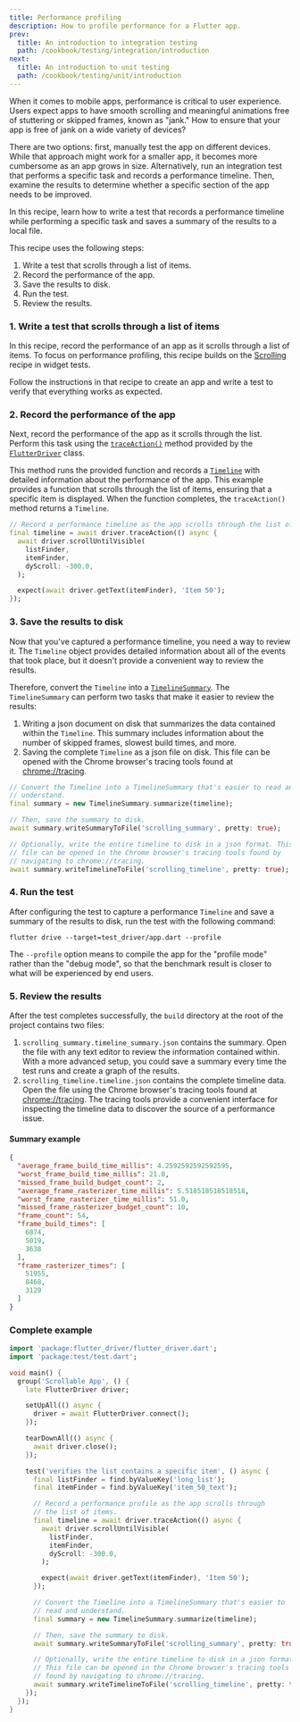 ```yaml
---
title: Performance profiling
description: How to profile performance for a Flutter app.
prev:
  title: An introduction to integration testing
  path: /cookbook/testing/integration/introduction
next:
  title: An introduction to unit testing
  path: /cookbook/testing/unit/introduction
---
```


When it comes to mobile apps, performance is critical to user experience.
Users expect apps to have smooth scrolling and meaningful animations free of
stuttering or skipped frames, known as "jank." How to ensure that your app
is free of jank on a wide variety of devices?

There are two options: first, manually test the app on different devices.
While that approach might work for a smaller app, it becomes more
cumbersome as an app grows in size. Alternatively, run an integration
test that performs a specific task and records a performance timeline.
Then, examine the results to determine whether a specific section of
the app needs to be improved.

In this recipe, learn how to write a test that records a performance
timeline while performing a specific task and saves a summary of the
results to a local file.

This recipe uses the following steps:

  1. Write a test that scrolls through a list of items.
  2. Record the performance of the app.
  3. Save the results to disk.
  4. Run the test.
  5. Review the results.

### 1. Write a test that scrolls through a list of items

In this recipe, record the performance of an app as it scrolls through a
list of items. To focus on performance profiling, this recipe builds
on the [Scrolling][] recipe in widget tests.

Follow the instructions in that recipe to create an app and write a test to
verify that everything works as expected.

### 2. Record the performance of the app

Next, record the performance of the app as it scrolls through the
list. Perform this task using the [`traceAction()`][]
method provided by the [`FlutterDriver`][] class.

This method runs the provided function and records a [`Timeline`][]
with detailed information about the performance of the app. This example
provides a function that scrolls through the list of items,
ensuring that a specific item is displayed. When the function completes,
the `traceAction()` method returns a `Timeline`.

<!-- skip -->
```dart
// Record a performance timeline as the app scrolls through the list of items.
final timeline = await driver.traceAction(() async {
  await driver.scrollUntilVisible(
    listFinder,
    itemFinder,
    dyScroll: -300.0,
  );

  expect(await driver.getText(itemFinder), 'Item 50');
});
```

### 3. Save the results to disk

Now that you've captured a performance timeline, you need a way to review it.
The `Timeline` object provides detailed information about all of the events
that took place, but it doesn't provide a convenient way to review the results.

Therefore, convert the `Timeline` into a [`TimelineSummary`][].
The `TimelineSummary` can perform two tasks that make it easier
to review the results:

  1. Writing a json document on disk that summarizes the data contained
     within the `Timeline`. This summary includes information about the
     number of skipped frames, slowest build times, and more.
  2. Saving the complete `Timeline` as a json file on disk.
     This file can be opened with the Chrome browser's
     tracing tools found at [chrome://tracing][].

<!-- skip -->
```dart
// Convert the Timeline into a TimelineSummary that's easier to read and
// understand.
final summary = new TimelineSummary.summarize(timeline);

// Then, save the summary to disk.
await summary.writeSummaryToFile('scrolling_summary', pretty: true);

// Optionally, write the entire timeline to disk in a json format. This
// file can be opened in the Chrome browser's tracing tools found by
// navigating to chrome://tracing.
await summary.writeTimelineToFile('scrolling_timeline', pretty: true);
```

### 4. Run the test

After configuring the test to capture a performance `Timeline` and save a
summary of the results to disk, run the test with the following command:

```
flutter drive --target=test_driver/app.dart --profile
```

The `--profile` option means to compile the app for the "profile mode" 
rather than the "debug mode", so that the benchmark result is closer to 
what will be experienced by end users. 

### 5. Review the results

After the test completes successfully, the `build` directory at the root of
the project contains two files:

  1. `scrolling_summary.timeline_summary.json` contains the summary. Open
     the file with any text editor to review the information contained
     within.  With a more advanced setup, you could save a summary every
     time the test runs and create a graph of the results.
  2. `scrolling_timeline.timeline.json` contains the complete timeline data.
     Open the file using the Chrome browser's tracing tools found at
     [chrome://tracing][]. The tracing tools provide a
     convenient interface for inspecting the timeline data to discover
     the source of a performance issue.

#### Summary example

```json
{
  "average_frame_build_time_millis": 4.2592592592592595,
  "worst_frame_build_time_millis": 21.0,
  "missed_frame_build_budget_count": 2,
  "average_frame_rasterizer_time_millis": 5.518518518518518,
  "worst_frame_rasterizer_time_millis": 51.0,
  "missed_frame_rasterizer_budget_count": 10,
  "frame_count": 54,
  "frame_build_times": [
    6874,
    5019,
    3638
  ],
  "frame_rasterizer_times": [
    51955,
    8468,
    3129
  ]
}
```

### Complete example

<!-- skip -->
```dart
import 'package:flutter_driver/flutter_driver.dart';
import 'package:test/test.dart';

void main() {
  group('Scrollable App', () {
    late FlutterDriver driver;

    setUpAll(() async {
      driver = await FlutterDriver.connect();
    });

    tearDownAll(() async {
      await driver.close();
    });

    test('verifies the list contains a specific item', () async {
      final listFinder = find.byValueKey('long_list');
      final itemFinder = find.byValueKey('item_50_text');

      // Record a performance profile as the app scrolls through
      // the list of items.
      final timeline = await driver.traceAction(() async {
        await driver.scrollUntilVisible(
          listFinder,
          itemFinder,
          dyScroll: -300.0,
        );

        expect(await driver.getText(itemFinder), 'Item 50');
      });

      // Convert the Timeline into a TimelineSummary that's easier to
      // read and understand.
      final summary = new TimelineSummary.summarize(timeline);

      // Then, save the summary to disk.
      await summary.writeSummaryToFile('scrolling_summary', pretty: true);

      // Optionally, write the entire timeline to disk in a json format.
      // This file can be opened in the Chrome browser's tracing tools
      // found by navigating to chrome://tracing.
      await summary.writeTimelineToFile('scrolling_timeline', pretty: true);
    });
  });
}
```


[chrome://tracing]: chrome://tracing
[`FlutterDriver`]: {{site.api}}/flutter/flutter_driver/FlutterDriver-class.html
[Scrolling]:/cookbook/testing/widget/scrolling
[`Timeline`]: {{site.api}}/flutter/flutter_driver/Timeline-class.html
[`TimelineSummary`]: {{site.api}}/flutter/flutter_driver/TimelineSummary-class.html
[`traceAction()`]: {{site.api}}/flutter/flutter_driver/FlutterDriver/traceAction.html

